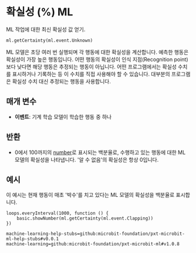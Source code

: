 # 확실성 (%) ML

ML 작업에 대한 최신 확실성 값 얻기.

```sig
ml.getCertainty(ml.event.Unknown)
```

ML 모델은 초당 여러 번 실행되며 각 행동에 대한 확실성을 계산합니다. 예측한 행동은 확실성이 가장 높은 행동입니다. 어떤 행동의 확실성이 인식 지점(Recognition point)보다 낮다면 해당 행동은 추정되는 행동이 아닙니다. 어떤 프로그램에서는 확실성 수치를 표시하거나 기록하는 등 이 수치를 직접 사용해야 할 수 있습니다. 대부분의 프로그램은 확실성 수치 대신 추정되는 행동을 사용합니다.

## 매개 변수

- **이벤트**: 기계 학습 모델이 학습한 행동 중 하나

## 반환

- 0에서 100까지의 [number](/types/number)로 표시되는 백분율로, 수행하고 있는 행동에 대한 ML 모델의 확실성을 나타냅니다. '알 수 없음'의 확실성은 항상 0입니다.

## 예시

이 예시는 현재 행동이 매초 '박수'를 치고 있다는 ML 모델의 확실성을 백분율로 표시합니다.

```blocks
loops.everyInterval(1000, function () {
    basic.showNumber(ml.getCertainty(ml.event.Clapping))
})
```

```package
machine-learning-help-stubs=github:microbit-foundation/pxt-microbit-ml-help-stubs#v0.0.1
machine-learning=github:microbit-foundation/pxt-microbit-ml#v1.0.8
```
